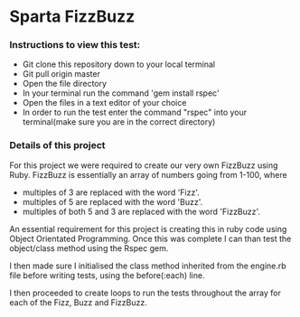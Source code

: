 # Sparta FizzBuzz

### Instructions to view this test:

* Git clone this repository down to your local terminal
* Git pull origin master
* Open the file directory
* In your terminal run the command 'gem install rspec'
* Open the files in a text editor of your choice
* In order to run the test enter the command "rspec" into your terminal(make sure you are in the correct directory)

### Details of this project

For this project we were required to create our very own FizzBuzz using Ruby. FizzBuzz is essentially an array of numbers going from 1-100, where

* multiples of 3 are replaced with the word 'Fizz'.
* multiples of 5 are replaced with the word 'Buzz'.
* multiples of both 5 and 3 are replaced with the word 'FizzBuzz'.

An essential requirement for this project is creating this in ruby code using Object Orientated Programming. Once this was complete I can than test the object/class method using the Rspec gem.

I then made sure I initialised the class method inherited from the engine.rb file before writing tests, using the before(:each) line.

I then proceeded to create loops to run the tests throughout the array for each of the Fizz, Buzz and FizzBuzz.
